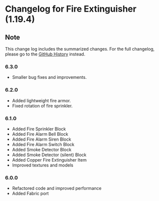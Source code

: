# Changelog for Fire Extinguisher (1.19.4)

## Note

This change log includes the summarized changes.
For the full changelog, please go to the [GitHub History][history] instead.

### 6.3.0

- Smaller bug fixes and improvements.

### 6.2.0

- Added lightweight fire armor.
- Fixed rotation of fire sprinkler.

### 6.1.0

- Added Fire Sprinkler Block
- Added Fire Alarm Bell Block
- Added Fire Alarm Siren Block
- Added Fire Alarm Switch Block
- Added Smoke Detector Block
- Added Smoke Detector (silent) Block
- Added Copper Fire Extinguisher Item
- Improved textures and models

### 6.0.0

- Refactored code and improved performance
- Added Fabric port

[history]: https://github.com/MarkusBordihn/BOs-Fire-Extinguisher/commits/
